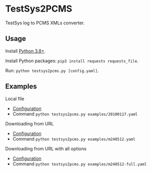 # TestSys2PCMS

TestSys log to PCMS XMLs converter.

## Usage

Install [Python 3.8+](https://www.python.org/downloads/).

Install Python packages: `pip3 install requests requests_file`.

Run: `python testsys2pcms.py [config.yaml]`.

## Examples

Local file

 * [Configuration](examples/20100117.yaml)
 * Command `python testsys2pcms.py examples/20100117.yaml`

Downloading from URL
    
 * [Configuration](examples/m240512.yaml)
 * Command `python testsys2pcms.py examples/m240512.yaml`

Downloading from URL with all options
    
 * [Configuration](examples/m240512-full.yaml)
 * Command `python testsys2pcms.py examples/m240512-full.yaml`
